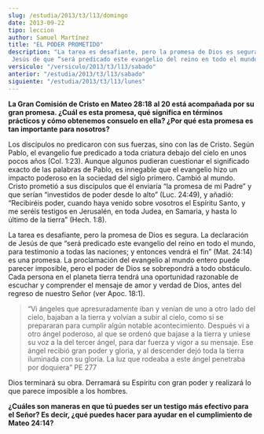 ```yaml
---
slug: /estudia/2013/t3/l13/domingo
date: 2013-09-22
tipo: leccion
author: Samuel Martínez
title: "EL PODER PROMETIDO"
description: "La tarea es desafiante, pero la promesa de Dios es segura. La declaración de Jesús de que “será predicado este evangelio del reino en todo el mundo, para testimonio a todas las naciones; y entonces..."
versiculo: "/versiculo/2013/t3/l13/sabado"
anterior: "/estudia/2013/t3/l13/sabado"
siguiente: "/estudia/2013/t3/l13/lunes"
---
```


**La Gran Comisión de Cristo en Mateo 28:18 al 20 está acompañada por su gran promesa. ¿Cuál es esta promesa, qué significa en términos prácticos y cómo obtenemos consuelo en ella? ¿Por qué esta promesa es tan importante para nosotros?**

Los discípulos no predicaron con sus fuerzas, sino con las de Cristo. Según Pablo, el evangelio fue predicado a toda criatura debajo del cielo en unos pocos años (Col. 1:23). Aunque algunos pudieran cuestionar el significado exacto de las palabras de Pablo, es innegable que el evangelio hizo un impacto poderoso en la sociedad del siglo primero. Cambió al mundo. Cristo prometió a sus discípulos que él enviaría “la promesa de mi Padre” y que serían “investidos de poder desde lo alto” (Luc. 24:49), y añadió: “Recibiréis poder, cuando haya venido sobre vosotros el Espíritu Santo, y me seréis testigos en Jerusalén, en toda Judea, en Samaria, y hasta lo último de la tierra” (Hech. 1:8).

La tarea es desafiante, pero la promesa de Dios es segura. La declaración de Jesús de que “será predicado este evangelio del reino en todo el mundo, para testimonio a todas las naciones; y entonces vendrá el fin” (Mat. 24:14) es una promesa. La proclamación del evangelio al mundo entero puede parecer imposible, pero el poder de Dios se sobrepondrá a todo obstáculo. Cada persona en el planeta tierra tendrá una oportunidad razonable de escuchar y comprender el mensaje de amor y verdad de Dios, antes del regreso de nuestro Señor (ver Apoc. 18:1).

> “Vi ángeles que apresuradamente iban y venían de uno a otro lado del cielo, bajaban a la tierra y volvían a subir al cielo, como si se prepararan para cumplir algún notable acontecimiento. Después vi a otro ángel poderoso, al que se ordenó que bajase a la tierra y uniese su voz a la del tercer ángel, para dar fuerza y vigor a su mensaje. Ese ángel recibió gran poder y gloria, y al descender dejó toda la tierra iluminada con su gloria. La luz que rodeaba a este ángel penetraba por doquiera” PE 277

Dios terminará su obra. Derramará su Espíritu con gran poder y realizará lo que parece imposible a los hombres.

**¿Cuáles son maneras en que tú puedes ser un testigo más efectivo para el Señor? Es decir, ¿qué puedes hacer para ayudar en el cumplimiento de Mateo 24:14?**
